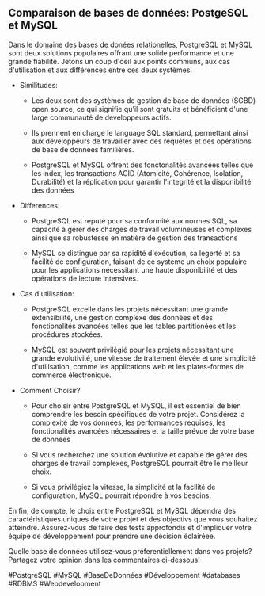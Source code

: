 ## Comparaison de bases de données: PostgeSQL et MySQL

Dans le domaine des bases de donées relationelles, PostgreSQL et
MySQL sont deux solutions populaires offrant une solide performance
et une grande fiabilité. Jetons un coup d'oeil aux points communs,
aux cas d'utilisation et aux différences entre ces deux systèmes.

- Similitudes:

    - Les deux sont des systèmes de gestion de base de données (SGBD)
    open source, ce qui signifie qu'il sont gratuits et bénéficient
    d'une large communauté de developpeurs actifs.

    - Ils prennent en charge le language SQL standard, permettant ainsi
    aux développeurs de travailler avec des requêtes et des opérations de
    base de données familières.

    - PostgreSQL et MySQL offrent des fonctonalités avancées telles que
    les index, les transactions ACID (Atomicité, Cohérence, Isolation,
      Durabilité) et la réplication pour garantir l'integrité et la
      disponibilité des données


- Differences:

    - PostgreSQL est reputé pour sa conformité aux normes SQL, sa
    capacité à gérer des charges de travail volumineuses et complexes
    ainsi que sa robustesse en matière de gestion des transactions

    - MySQL se distingue par sa rapidité d'exécution, sa legerté et
    sa facilité de configuration, faisant de ce système un choix
    populaire pour les applications nécessitant une haute disponibilité
    et des opérations de lecture intensives.

- Cas d'utilisation:

    - PostgreSQL excelle dans les projets nécessitant une grande
    extensibilité, une gestion complexe des données et des fonctionalités
    avancées telles que les tables partitionées et les procédures stockées.

    - MySQL est souvent privilégié pour les projets nécessitant une grande
    evolutivité, une vitesse de traitement élevée et une simplicité
    d'utilisation, comme les applications web et les plates-formes de commerce
    électronique.

- Comment Choisir?

    - Pour choisir entre PostgreSQL et MySQL, il est essentiel de bien
    comprendre les besoin spécifiques de votre projet. Considérez la
    complexité de vos données, les performances requises, les
    fonctionalités avancées nécessaires et la taille prévue de votre
    base de données

    - Si vous recherchez une solution évolutive et capable de gérer des
    charges de travail complexes, PostgreSQL pourrait être le meilleur
    choix.

    - Si vous privilégiez la vitesse, la simplicité et la facilité de
    configuration, MySQL pourrait répondre à vos besoins.

En fin, de compte, le choix entre PostgreSQL et MySQL dépendra des caractéristiques uniques de votre projet et des objectivs que vous souhaitez
atteindre. Assurez-vous de faire des tests approfondis et d'impliquer votre
équipe de développement pour prendre une décision éclairéee.

Quelle base de données utilisez-vous préferentiellement dans vos projets?
Partagez votre opinion dans les commentaires ci-dessous!

#PostgreSQL #MySQL #BaseDeDonnées #Développement #databases #RDBMS #Webdevelopment

